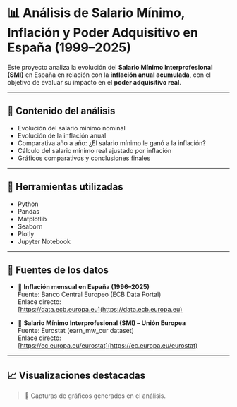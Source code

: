 # 📊 Análisis de Salario Mínimo, Inflación y Poder Adquisitivo en España (1999–2025)

Este proyecto analiza la evolución del **Salario Mínimo Interprofesional (SMI)** en España en relación con la **inflación anual acumulada**, con el objetivo de evaluar su impacto en el **poder adquisitivo real**.

---

## 📁 Contenido del análisis

- Evolución del salario mínimo nominal
- Evolución de la inflación anual
- Comparativa año a año: ¿El salario mínimo le ganó a la inflación?
- Cálculo del salario mínimo real ajustado por inflación
- Gráficos comparativos y conclusiones finales

---

## 🧪 Herramientas utilizadas

- Python
- Pandas
- Matplotlib
- Seaborn
- Plotly
- Jupyter Notebook

---

## 📂 Fuentes de los datos

- 🔸 **Inflación mensual en España (1996–2025)**  
  Fuente: Banco Central Europeo (ECB Data Portal)  
  Enlace directo:  
  [https://data.ecb.europa.eu](https://data.ecb.europa.eu)

- 🔸 **Salario Mínimo Interprofesional (SMI) – Unión Europea**  
  Fuente: Eurostat (earn_mw_cur dataset)  
  Enlace directo:  
  [https://ec.europa.eu/eurostat](https://ec.europa.eu/eurostat)

---

## 📈 Visualizaciones destacadas

> 📌 Capturas de gráficos generados en el análisis.

